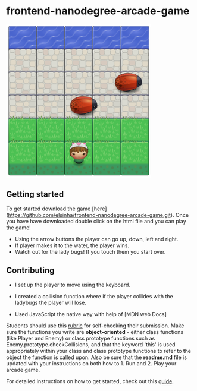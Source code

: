 frontend-nanodegree-arcade-game
===============================

![Image of Game](/images/game.png)

## Getting started

To get started download the game [here] (https://github.com/elsinha/frontend-nanodegree-arcade-game.git). Once you have
have downloaded double click on the html file and you can play the game!
* Using the arrow buttons the player can go up, down, left and right.
* If player makes it to the water, the player wins.
* Watch out for the lady bugs! If you touch them you start over.

## Contributing

* I set up the player to move using the keyboard.
* I created a collision function where if the player collides with the ladybugs the player will lose.

* Used JavaScript the native way with help of [MDN web Docs]

Students should use this [rubric](https://review.udacity.com/#!/projects/2696458597/rubric) for self-checking their submission. Make sure the functions you write are **object-oriented** - either class functions (like Player and Enemy) or class prototype functions such as Enemy.prototype.checkCollisions, and that the keyword 'this' is used appropriately within your class and class prototype functions to refer to the object the function is called upon. Also be sure that the **readme.md** file is updated with your instructions on both how to 1. Run and 2. Play your arcade game.

For detailed instructions on how to get started, check out this [guide](https://docs.google.com/document/d/1v01aScPjSWCCWQLIpFqvg3-vXLH2e8_SZQKC8jNO0Dc/pub?embedded=true).
